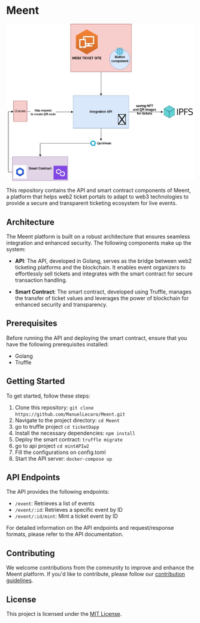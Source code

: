 # Meent


![Architecture](https://raw.githubusercontent.com/ManuelLecaro/Meent/main/docs/architecture.jpg)

This repository contains the API and smart contract components of Meent, a platform that helps web2 ticket portals to adapt to web3 technologies to provide a secure and transparent ticketing ecosystem for live events.

## Architecture

The Meent platform is built on a robust architecture that ensures seamless integration and enhanced security. The following components make up the system:

- **API**: The API, developed in Golang, serves as the bridge between web2 ticketing platforms and the blockchain. It enables event organizers to effortlessly sell tickets and integrates with the smart contract for secure transaction handling.

- **Smart Contract**: The smart contract, developed using Truffle, manages the transfer of ticket values and leverages the power of blockchain for enhanced security and transparency.

## Prerequisites

Before running the API and deploying the smart contract, ensure that you have the following prerequisites installed:

- Golang
- Truffle

## Getting Started

To get started, follow these steps:

1. Clone this repository: `git clone https://github.com/ManuelLecaro/Meent.git`
2. Navigate to the project directory: `cd Meent`
3. go to truffle project `cd ticketDapp`
4. Install the necessary dependencies: `npm install`
5. Deploy the smart contract: `truffle migrate`
6. go to api project `cd mintAPIw2`
7. Fill the configurations on config.toml
8. Start the API server: `docker-compose up`

## API Endpoints

The API provides the following endpoints:

- `/event`: Retrieves a list of events
- `/event/:id`: Retrieves a specific event by ID
- `/event/:id/mint`: Mint a ticket event by ID

For detailed information on the API endpoints and request/response formats, please refer to the API documentation.

## Contributing

We welcome contributions from the community to improve and enhance the Meent platform. If you'd like to contribute, please follow our [contribution guidelines](CONTRIBUTING.md).

## License

This project is licensed under the [MIT License](LICENSE).

